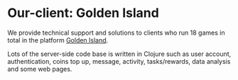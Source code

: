 # Our-client: Golden Island

We provide technical support and solutions to clients who run 18 games in total in the platform [Golden Island](https://www.80166.com/).
            
Lots of the server-side code base is written in Clojure such as user account, authentication, coins top up, message, activity, tasks/rewards, data analysis and some web pages.